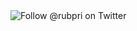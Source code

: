 <img alt="Follow @rubpri on Twitter" src="https://github.com/Rubpri/Rubpri/blob/main/T%C3%ADtulo.png"/>
